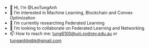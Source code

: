- 👋 Hi, I’m @LeoTungAnh
- 👀 I’m interested in Machine Learning, Blockchain and Convex Optimization
- 🌱 I’m currently researching Federated Learning
- 💞️ I’m looking to collaborate on Federated Learning and Networking
- 📫 How to reach me: tung6100@uni.sydney.edu.au or tunganhbgbk@gmail.com

<!---
LeoTungAnh/LeoTungAnh is a ✨ special ✨ repository because its `README.md` (this file) appears on your GitHub profile.
You can click the Preview link to take a look at your changes.
--->
